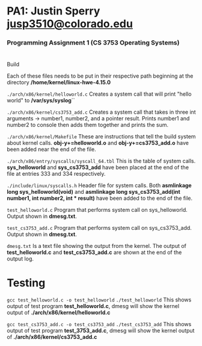 # PA1: Justin Sperry jusp3510@colorado.edu
### Programming Assignment 1 (CS 3753 Operating Systems)


# 
Build

Each of these files needs to be put in their respective path beginning at the directory **/home/kernel/linux-hwe-4.15.0**

```./arch/x86/kernel/helloworld.c``` Creates a system call that will print "hello world" to **/var/sys/syslog**``

```./arch/x86/kernel/cs3753_add.c``` Creates a system call that takes in three int arguments -> number1, number2, and a pointer result.
Prints number1 and number2 to console then adds them together and prints the sum.

```./arch/x86/kernel/Makefile``` These are instructions that tell the build system about kernel calls. **obj-y+=helloworld.o** and **obj-y+=cs3753_add.o** 
have been added near the end of the file.

```./arch/x86/entry/syscalls/syscall_64.tbl``` This is the table of system calls.
**sys_helloworld** and **sys_cs3753_add** have been placed at the end of the file at entries 333 and 334 respectively.

```./include/linux/syscalls.h``` Header file for system calls. Both **asmlinkage long sys_helloworld(void)** and 
**asmlinkage long sys_cs3753_add(int number1, int number2, int * result)** have been added to the end of the file.

```test_helloworld.c``` Program that performs system call on sys_helloworld. Output shown in **dmesg.txt**.

```test_cs3753_add.c``` Program that performs system call on sys_cs3753_add. Output shown in **dmesg.txt**.

```dmesg.txt``` Is a text file showing the output from the kernel. The output of **test_helloworld.c** and **test_cs3753_add.c** are shown at the end of the output log.


# Testing

```gcc test_helloworld.c -o test_helloworld```
```./test_helloworld```
This shows output of test program **test_helloworld.c**, dmesg will show the kernel output of **./arch/x86/kernel/helloworld.c**

```gcc test_cs3753_add.c -o test_cs3753_add```
```./test_cs3753_add```
This shows output of test program **test_3753_add.c**, dmesg will show the kernel output of **./arch/x86/kernel/cs3753_add.c**
